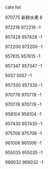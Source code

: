 cate list

970775 新鲜水果 8

972219 972219 -1

957428 957428 -1

972200 972200 -1

957615 957615 -1

957347 957347 -1

5057 5057 -1

957330 957330 -1

970778 970778 -1

970776 970776 -1

958104 958104 -1

957430 957430 -1

975706 975706 -1

961006 961006 -1

955035 955035 -1

969032 969032 -1

